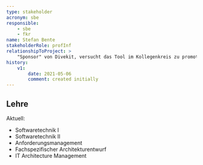 ```yaml
---
type: stakeholder
acronym: sbe
responsible: 
    - sbe
    - fkr
name: Stefan Bente
stakeholderRole: profInf
relationshipToProject: >
    "Sponsor" von Divekit, versucht das Tool im Kollegenkreis zu promoten.
history:
    v1:
        date: 2021-05-06
        comment: created initially
---
```


## Lehre 

Aktuell:
* Softwaretechnik I
* Softwaretechnik II
* Anforderungsmanagement
* Fachspezifischer Architekturentwurf
* IT Architecture Management


